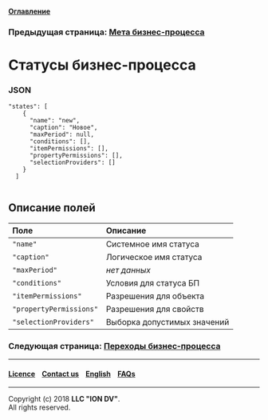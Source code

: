 #### [Оглавление](/docs/ru/index.md)

### Предыдущая страница: [Мета бизнес-процесса](/docs/ru/2_system_description/metadata_structure/meta_view/meta_navigation.md)

# Статусы бизнес-процесса

### JSON

```
"states": [
    {
      "name": "new",
      "caption": "Новое",
      "maxPeriod": null,
      "conditions": [],
      "itemPermissions": [],
      "propertyPermissions": [],
      "selectionProviders": []
    }
  ]
  
```
## Описание полей 

| Поле |Описание  |
|:-----|:-----------|
|`"name"`|  Системное имя статуса|
|`"caption"`| Логическое имя статуса|
|`"maxPeriod"`|  _нет данных_ |
|`"conditions"`|  Условия для статуса БП |
|`"itemPermissions"`| Разрешения для объекта |
|`"propertyPermissions"`|   Разрешения для свойств |
|`"selectionProviders"`|   Выборка допустимых значений


### Следующая страница: [Переходы бизнес-процесса](/docs/ru/2_system_description/metadata_structure/meta_workflows/transitions_wf.md)

--------------------------------------------------------------------------  


 #### [Licence](/LICENCE.md) &ensp;  [Contact us](https://iondv.com) &ensp;  [English](/docs/en/2_system_description/metadata_structure/meta_workflows/status_wf.md)   &ensp; [FAQs](/faqs.md) 
 
 --------------------------------------------------------------------------  

Copyright (c) 2018 **LLC "ION DV"**.  
All rights reserved. 